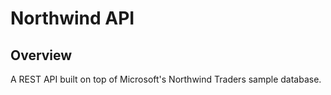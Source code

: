 # Northwind API
## Overview
A REST API built on top of Microsoft's Northwind Traders sample database.
